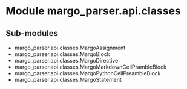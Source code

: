 Module margo_parser.api.classes
===============================

Sub-modules
-----------
* margo_parser.api.classes.MargoAssignment
* margo_parser.api.classes.MargoBlock
* margo_parser.api.classes.MargoDirective
* margo_parser.api.classes.MargoMarkdownCellPrambleBlock
* margo_parser.api.classes.MargoPythonCellPreambleBlock
* margo_parser.api.classes.MargoStatement